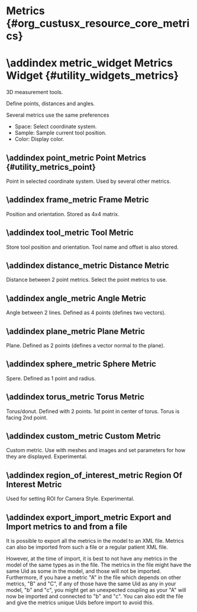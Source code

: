 Metrics {#org_custusx_resource_core_metrics}
===================

\addindex metric_widget
Metrics Widget {#utility_widgets_metrics}
===========================================================

3D measurement tools.

Define points, distances and angles.

Several metrics use the same preferences

* Space: Select coordinate system.
* Sample: Sample current tool position.
* Color: Display color.


\addindex point_metric
Point Metrics {#utility_metrics_point}
-----------------------------------------------------------
Point in selected coordinate system. Used by several other metrics.

\addindex frame_metric
Frame Metric
-----------------------------------------------------------
Position and orientation. Stored as 4x4 matrix.

\addindex tool_metric
Tool Metric
-----------------------------------------------------------
Store tool position and orientation. Tool name and offset is also stored.

\addindex distance_metric
Distance Metric
-----------------------------------------------------------
Distance between 2 point metrics. Select the point metrics to use.

\addindex angle_metric
Angle Metric
-----------------------------------------------------------
Angle between 2 lines. Defined as 4 points (defines two vectors).

\addindex plane_metric
Plane Metric
-----------------------------------------------------------
Plane. Defined as 2 points (defines a vector normal to the plane).

\addindex sphere_metric
Sphere Metric
-----------------------------------------------------------
Spere. Defined as 1 point and radius.

\addindex torus_metric
Torus Metric
-----------------------------------------------------------
Torus/donut. Defined with 2 points. 1st point in center of torus. Torus is facing 2nd point.

\addindex custom_metric
Custom Metric
-----------------------------------------------------------
Custom metric. Use with meshes and images and set parameters for how they are displayed. Experimental.

\addindex region_of_interest_metric
Region Of Interest Metric
-----------------------------------------------------------
Used for setting ROI for Camera Style. Experimental.

\addindex export_import_metric
Export and Import metrics to and from a file
-----------------------------------------------------------
It is possible to export all the metrics in the model to an XML file.
Metrics can also be imported from such a file or a regular patient XML file.

However, at the time of import, it is best to not have any metrics in the model of the same types as in the file.
The metrics in the file might have the same Uid as some in the model, and those will not be imported.
Furthermore, if you have a metric "A" in the file which depends on other metrics, "B" and "C",
if any of those have the same Uid as any in your model, "b" and "c",
you might get an unexpected coupling as your "A" will now be imported and connected to "b" and "c".
You can also edit the file and give the metrics unique Uids before import to avoid this.

